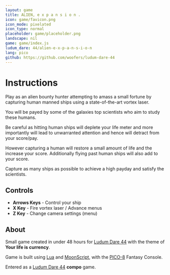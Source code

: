 ```yaml
---
layout: game
title: ALIEN, e x p a n s i o n .
icon: game/favicon.png
icon_mode: pixelated
icon_type: normal
placeholder: game/placeholder.png
landscape: nil
game: game/index.js
ludum_dare: 44/alien-e-x-p-a-n-s-i-o-n
lang: pico
github: https://github.com/woofers/ludum-dare-44
---
```


# Instructions

Play as an alien bounty hunter attempting to amass a small fortune by capturing human manned ships using a state-of-the-art vortex laser.

You will be payed by some of the galaxies top scientists who aim to study these humans.

Be careful as hitting human ships will deplete your life meter and more importantly will lead to unwarranted attention and hence will detract from your score/pay.

However capturing a human will restore a small amount of life and the increase your score.  Additionally flying past human ships will also add to your score.

Capture as many ships as possible to achieve a high payday and satisfy the scientists.

## Controls

-   **Arrows Keys** - Control your ship
-   **X Key** - Fire vortex laser / Advance menus
-   **Z Key** - Change camera settings (menu)

## About

Small game created in under 48 hours for [Ludum Dare 44](https://ldjam.com/events/ludum-dare/44) with the theme of **Your life is currency**.

Game is built using [Lua](https://www.lua.org/) and [MoonScript](https://moonscript.org/), with the [PICO-8](https://www.lexaloffle.com/pico-8.php) Fantasy Console.

Entered as a [Ludum Dare 44](https://ldjam.com/events/ludum-dare/44) **compo** game.
